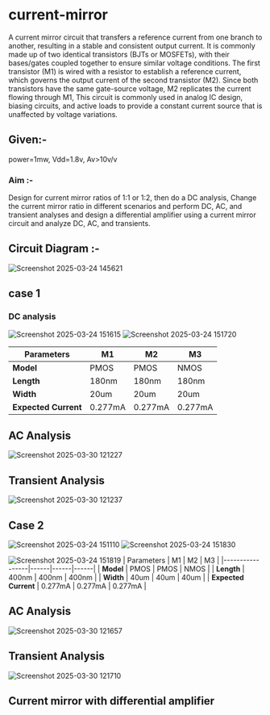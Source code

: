 # current-mirror
A current mirror circuit that transfers a reference current from one branch to another, resulting in a stable and consistent output current.  It is commonly made up of two identical transistors (BJTs or MOSFETs), with their bases/gates coupled together to ensure similar voltage conditions.  The first transistor (M1) is wired with a resistor to establish a reference current, which governs the output current of the second transistor (M2).  Since both transistors have the same  gate-source voltage, M2 replicates the current flowing through M1,  This circuit is commonly used in analog IC design, biasing circuits, and active loads to provide a constant current source that is unaffected by voltage variations.
## Given:-
power=1mw, Vdd=1.8v, Av>10v/v
### Aim :-
Design for current mirror ratios of 1:1 or 1:2, then do a DC analysis, Change the current mirror ratio in different scenarios and perform DC, AC, and transient analyses and design a differential amplifier using a current mirror circuit and analyze DC, AC, and transients.
## Circuit Diagram :-
![Screenshot 2025-03-24 145621](https://github.com/user-attachments/assets/ed7e5056-1283-4c3d-9a91-7a1371cc51cb)
## case 1
### DC analysis
![Screenshot 2025-03-24 151615](https://github.com/user-attachments/assets/6ade5ae3-2338-4f18-b06b-72283aab95fe) ![Screenshot 2025-03-24 151720](https://github.com/user-attachments/assets/9af4a75f-f9b1-4c13-a10f-410d6daf464c)

| Parameters       | M1   | M2   | M3   |
|-----------------|------|------|------|
| **Model**       | PMOS | PMOS | NMOS |
| **Length**      | 180nm | 180nm | 180nm |
| **Width**       | 20um  | 20um  | 20um  |
| **Expected Current** | 0.277mA | 0.277mA | 0.277mA |
## AC Analysis
![Screenshot 2025-03-30 121227](https://github.com/user-attachments/assets/11dcc42f-4519-429a-a01b-645a541a714c)
## Transient Analysis
![Screenshot 2025-03-30 121237](https://github.com/user-attachments/assets/ca3bdd78-c161-49a3-8c2a-1b56ab3b2115)
## Case 2
![Screenshot 2025-03-24 151110](https://github.com/user-attachments/assets/16424c4f-9477-492f-9f9c-f00742c38fd4)  ![Screenshot 2025-03-24 151830](https://github.com/user-attachments/assets/cd4f6d14-c692-4112-b012-6c5ca5772fd0)


![Screenshot 2025-03-24 151819](https://github.com/user-attachments/assets/61dac50b-9a88-48d9-b8be-b8accdfddd8e)
| Parameters       | M1   | M2   | M3   |
|-----------------|------|------|------|
| **Model**       | PMOS | PMOS | NMOS |
| **Length**      | 400nm | 400nm | 400nm |
| **Width**       | 40um  | 40um  | 40um  |
| **Expected Current** | 0.277mA | 0.277mA | 0.277mA |
## AC Analysis
![Screenshot 2025-03-30 121657](https://github.com/user-attachments/assets/0a84c64d-8f5d-4b7a-aae2-d6b6fcf7c54d)
## Transient Analysis
![Screenshot 2025-03-30 121710](https://github.com/user-attachments/assets/93888de6-f45a-4cf4-9bb1-26f52f375b12)
## Current mirror with differential amplifier 

